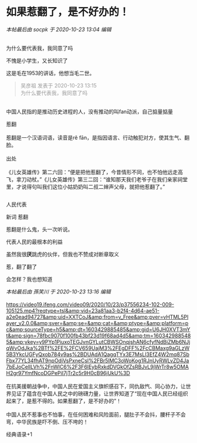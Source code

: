 # 如果惹翻了，是不好办的！


<i class="pstatus"> 本帖最后由 socpk 于 2020-10-23 13:04 编辑 </i><br />
<br />
<img id="aimg_zEUf8" onclick="zoom(this, this.src, 0, 0, 0)" class="zoom" src="https://img.maocdn.cn/img/2020/10/23/GBD9FIF26P46XEIUB3.jpg" onmouseover="img_onmouseoverfunc(this)" onload="thumbImg(this)" border="0" alt="" /><img id="aimg_R81Pn" onclick="zoom(this, this.src, 0, 0, 0)" class="zoom" src="https://cdn.jsdelivr.net/gh/hishis/forum-master/public/images/patch.gif" onmouseover="img_onmouseoverfunc(this)" onload="thumbImg(this)" border="0" alt="" />

为什么要代表我，我同意了吗

不愧是小学生，又长知识了<img src="static/image/smiley/default/lol.gif" smilieid="12" border="0" alt="" />

这是毛在1953的讲话，他想当毛二世。

<div class="quote"><blockquote><font color="#999999">吴彦祖 发表于 2020-10-23 13:15</font><br />
<font color="#999999">为什么要代表我，我同意了吗</font></blockquote></div><br />
中国人民指的是推动历史进程的人，没有推动的叫fan动派，自己掂量掂量

惹翻 <br />
<br />
惹翻是一个汉语词语，读音是rě fān，是指因语言、行动触犯对方，使其生气、翻脸。<br />
<br />
出处<br />
<br />
《儿女英雄传》第二六回：“便是把他惹翻了，今昔情形不同，也不怕他远走高飞，拿刀动杖。”《儿女英雄传》第三二回：“谁知那天我们老爷子在我们亲家祠堂里，才说得句叫我们这位小姑奶奶叫二叔二婶声父母，就把他惹翻了。”<img id="aimg_Up0GI" onclick="zoom(this, this.src, 0, 0, 0)" class="zoom" src="https://cdn.jsdelivr.net/gh/hishis/forum-master/public/images/patch.gif" onmouseover="img_onmouseoverfunc(this)" onload="thumbImg(this)" border="0" alt="" />

<img id="aimg_Ced9J" onclick="zoom(this, this.src, 0, 0, 0)" class="zoom" src="https://pic.iocrak.com/2020/10/23/8ece29d0bcd9b.png" onmouseover="img_onmouseoverfunc(this)" onload="thumbImg(this)" border="0" alt="" />

人民代表

新词 惹翻

惹翻是什么鬼，头一次听说。

代表人民的最根本的利益

虽然我很**厌**跳虎的伙伴，但我也不赞成对断章取义<img id="aimg_ky2Up" onclick="zoom(this, this.src, 0, 0, 0)" class="zoom" src="https://cdn.jsdelivr.net/gh/hishis/forum-master/public/images/patch.gif" onmouseover="img_onmouseoverfunc(this)" onload="thumbImg(this)" border="0" alt="" />

惹，翻了翻了

会怎样？我也想知道

<i class="pstatus"> 本帖最后由 孫笑川 于 2020-10-23 13:16 编辑 </i><br />
<br />
https://video19.ifeng.com/video09/2020/10/23/p37556234-102-009-105125.mp4?reqtype=tsl&amp;vid=23a81aa3-b2f4-4d64-ae51-a2e0ead94727&amp;uid=XXTCoJ&amp;from=v_Free&amp;pver=vHTML5Player_v2.0.0&amp;sver=&amp;se=&amp;cat=&amp;ptype=&amp;platform=pc&amp;sourceType=h5&amp;dt=1603429885485&amp;gid=U6JH0XVT3mYt&amp;sign=78fbc9070f100fb43bf23d19f68ad4d5&amp;tm=1603429885485&amp;vkey=y9PYp1PiuxoTEGJvnGYLutCBWSOnqjshAN6cfyfNdBiZMb6NJjqWvOdJka%2BTf%2FE%2FCV659UajM3%2FEgDFF%2FcCBMaxg9aGLzW5B3YkcUGFyQxob784v9as%2BDUAdA1QagqTYx3E7MsLl3EfZ4W2mq87SbFbx77YL34fhAT9npOdjVsPxneCsl%2FBr5lMC3oWoKog1RJnUyRWLvZD4Ja7bEJoCellLVh%2FnWlC6%2F3F6lEybRxkdDVGkOfZsRBJvL9jWrTr8w5OMAH2gr97YmfNcoDGPePiI7jTr2c5r9H0cB96jUkU%3D<br />
<br />
在抗美援朝战争中，中国人民在爱国主义旗帜感召下，同仇敌忾、同心协力，让世界见证了蕴含在中国人民之中的磅礴力量，让世界知道了“现在中国人民已经组织起来了，是惹不得的。如果惹翻了，是不好办的”！<br />
<br />
中国人民不惹事也不怕事，在任何困难和风险面前，腿肚子不会抖，腰杆子不会弯，中华民族是吓不倒、压不垮的！

经典语录+1<img src="static/image/smiley/default/lol.gif" smilieid="12" border="0" alt="" />
